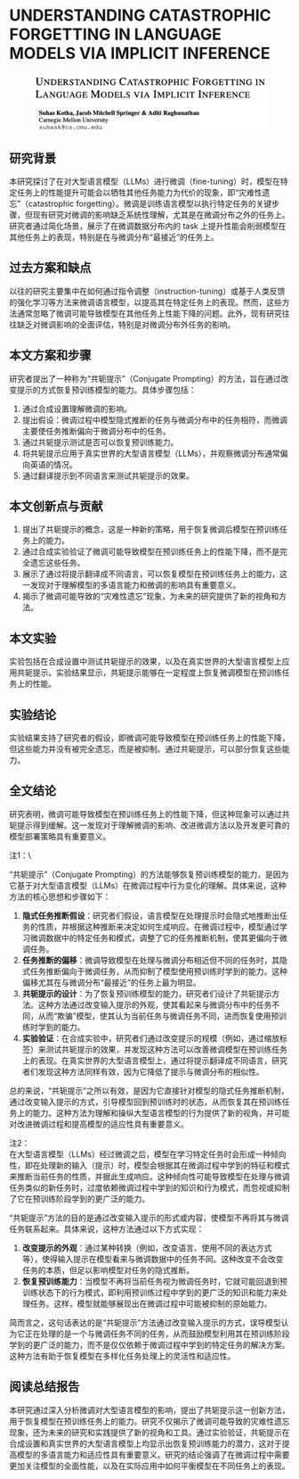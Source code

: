 # UNDERSTANDING CATASTROPHIC FORGETTING IN LANGUAGE MODELS VIA IMPLICIT INFERENCE

<figure><img src="../.gitbook/assets/image (3) (1) (1) (1) (1) (1) (1) (1) (1) (1) (1) (1) (1) (1).png" alt=""><figcaption></figcaption></figure>

## 研究背景

本研究探讨了在对大型语言模型（LLMs）进行微调（fine-tuning）时，模型在特定任务上的性能提升可能会以牺牲其他任务能力为代价的现象，即“灾难性遗忘”（catastrophic forgetting）。微调是训练语言模型以执行特定任务的关键步骤，但现有研究对微调的影响缺乏系统性理解，尤其是在微调分布之外的任务上。研究者通过简化场景，展示了在微调数据分布内的 task 上提升性能会削弱模型在其他任务上的表现，特别是在与微调分布“最接近”的任务上。

## 过去方案和缺点

以往的研究主要集中在如何通过指令调整（instruction-tuning）或基于人类反馈的强化学习等方法来微调语言模型，以提高其在特定任务上的表现。然而，这些方法通常忽略了微调可能导致模型在其他任务上性能下降的问题。此外，现有研究往往缺乏对微调影响的全面评估，特别是对微调分布外任务的影响。

## 本文方案和步骤

研究者提出了一种称为“共轭提示”（Conjugate Prompting）的方法，旨在通过改变提示的方式恢复预训练模型的能力。具体步骤包括：

1. 通过合成设置理解微调的影响。
2. 提出假设：微调过程中模型隐式推断的任务与微调分布中的任务相符，而微调主要使任务推断偏向于微调分布中的任务。
3. 通过共轭提示测试是否可以恢复预训练能力。
4. 将共轭提示应用于真实世界的大型语言模型（LLMs），并观察微调分布通常偏向英语的情况。
5. 通过翻译提示到不同语言来测试共轭提示的效果。

## 本文创新点与贡献

1. 提出了共轭提示的概念，这是一种新的策略，用于恢复微调后模型在预训练任务上的能力。
2. 通过合成实验验证了微调可能导致模型在预训练任务上的性能下降，而不是完全遗忘这些任务。
3. 展示了通过将提示翻译成不同语言，可以恢复模型在预训练任务上的能力，这一发现对于理解模型的多语言能力和微调的影响具有重要意义。
4. 揭示了微调可能导致的“灾难性遗忘”现象，为未来的研究提供了新的视角和方法。

## 本文实验

实验包括在合成设置中测试共轭提示的效果，以及在真实世界的大型语言模型上应用共轭提示。实验结果显示，共轭提示能够在一定程度上恢复微调模型在预训练任务上的性能。

## 实验结论

实验结果支持了研究者的假设，即微调可能导致模型在预训练任务上的性能下降，但这些能力并没有被完全遗忘，而是被抑制。通过共轭提示，可以部分恢复这些能力。

## 全文结论

研究表明，微调可能导致模型在预训练任务上的性能下降，但这种现象可以通过共轭提示得到缓解。这一发现对于理解微调的影响、改进微调方法以及开发更可靠的模型部署策略具有重要意义。



注1：\


“共轭提示”（Conjugate Prompting）的方法能够恢复预训练模型的能力，是因为它基于对大型语言模型（LLMs）在微调过程中行为变化的理解。具体来说，这种方法的核心思想和步骤如下：

1. **隐式任务推断假设**：研究者们假设，语言模型在处理提示时会隐式地推断出任务的性质，并根据这种推断来决定如何生成响应。在微调过程中，模型通过学习微调数据中的特定任务和模式，调整了它的任务推断机制，使其更偏向于微调任务。
2. **任务推断的偏移**：微调导致模型在处理与微调分布相近但不同的任务时，其隐式任务推断偏向于微调任务，从而抑制了模型使用预训练时学到的能力。这种偏移尤其在与微调分布“最接近”的任务上最为明显。
3. **共轭提示的设计**：为了恢复预训练模型的能力，研究者们设计了共轭提示方法。这种方法通过改变输入提示的外观，使其看起来与微调分布中的任务不同，从而“欺骗”模型，使其认为当前任务与微调任务不同，进而恢复使用预训练时学到的能力。
4. **实验验证**：在合成实验中，研究者们通过改变提示的规模（例如，通过缩放标签）来测试共轭提示的效果，并发现这种方法可以改善微调模型在预训练任务上的表现。在真实世界的大型语言模型上，通过将提示翻译成不同语言，研究者们发现这种方法同样有效，因为它降低了提示与微调分布的相似性。

总的来说，“共轭提示”之所以有效，是因为它直接针对模型的隐式任务推断机制，通过改变输入提示的方式，引导模型回到预训练时的状态，从而恢复其在预训练任务上的能力。这种方法为理解和操纵大型语言模型的行为提供了新的视角，并可能对改进微调过程和提高模型的适应性具有重要意义。



注2：\
在大型语言模型（LLMs）经过微调之后，模型在学习特定任务时会形成一种倾向性，即在处理新的输入（提示）时，模型会根据其在微调过程中学到的特征和模式来推断当前任务的性质，并据此生成响应。这种倾向性可能导致模型在处理与微调任务类似的新任务时，过度依赖微调过程中学到的知识和行为模式，而忽视或抑制了它在预训练阶段学到的更广泛的能力。

“共轭提示”方法的目的是通过改变输入提示的形式或内容，使模型不再将其与微调任务联系起来。具体来说，这种方法通过以下方式实现：

1. **改变提示的外观**：通过某种转换（例如，改变语言、使用不同的表达方式等），使得输入提示在模型看来与微调数据中的任务不同。这种改变不会改变任务的本质，但足以影响模型对任务的隐式推断。
2. **恢复预训练能力**：当模型不再将当前任务视为微调任务时，它就可能回退到预训练状态下的行为模式，即利用预训练过程中学到的更广泛的知识和能力来处理任务。这样，模型就能够展现出在微调过程中可能被抑制的原始能力。

简而言之，这句话表达的是“共轭提示”方法通过改变输入提示的方式，误导模型认为它正在处理的是一个与微调任务不同的任务，从而鼓励模型利用其在预训练阶段学到的更广泛的能力，而不是仅仅依赖于微调过程中学到的特定任务的解决方案。这种方法有助于恢复模型在多样化任务处理上的灵活性和适应性。

## 阅读总结报告

本研究通过深入分析微调对大型语言模型的影响，提出了共轭提示这一创新方法，用于恢复模型在预训练任务上的能力。研究不仅揭示了微调可能导致的灾难性遗忘现象，还为未来的研究和实践提供了新的视角和工具。通过实验验证，共轭提示在合成设置和真实世界的大型语言模型上均显示出恢复预训练能力的潜力，这对于提高模型的多语言能力和适应性具有重要意义。研究的结论强调了在微调过程中需要更加关注模型的全面性能，以及在实际应用中如何平衡模型在不同任务上的表现。
